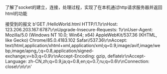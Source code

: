 了解了socket的建立，连接，处理过程，实现了在本机通过http请求服务器并返回html的功能

接受到的报文
b'GET /HelloWorld.html HTTP/1.1\r\nHost: 123.206.203.167:6787\r\nUpgrade-Insecure-Requests: 1\r\nUser-Agent: Mozilla/5.0 (Windows NT 10.0; Win64; x64) AppleWebKit/537.36 (KHTML, like Gecko) Chrome/85.0.4183.102 Safari/537.36\r\nAccept: text/html,application/xhtml+xml,application/xml;q=0.9,image/avif,image/webp,image/apng,*/*;q=0.8,application/signed-exchange;v=b3;q=0.9\r\nAccept-Encoding: gzip, deflate\r\nAccept-Language: zh-CN,zh;q=0.9,ja;q=0.8,en;q=0.7,ru;q=0.6\r\nConnection: close\r\n\r\n'
